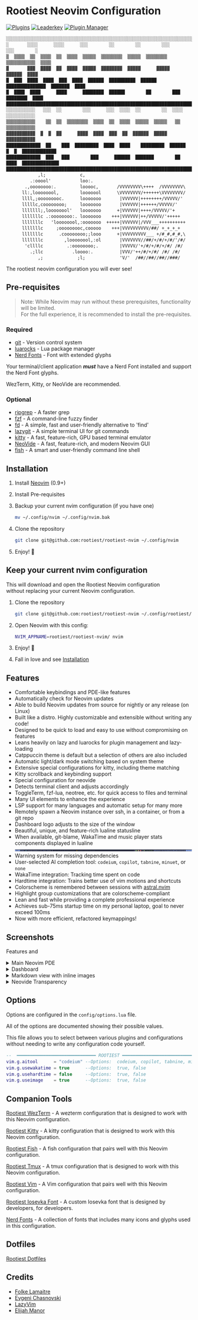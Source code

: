 # Rootiest Neovim Configuration

[![Plugins](https://dotfyle.com/rootiest/rootiest-nvim/badges/plugins?style=flat)](https://dotfyle.com/rootiest/rootiest-nvim)
[![Leaderkey](https://dotfyle.com/rootiest/rootiest-nvim/badges/leaderkey?style=flat)](https://dotfyle.com/rootiest/rootiest-nvim)
[![Plugin Manager](https://dotfyle.com/rootiest/rootiest-nvim/badges/plugin-manager?style=flat)](https://dotfyle.com/rootiest/rootiest-nvim)

```none
░░░░░░░░░░░░░░░░░░░░░░░░░░░░░░░░░░░░░░░░░░░░░░░░░░░░░░░░░░░░░░░░░░░░░░░░░░░░░░░░
░       ░░░░      ░░░░      ░░░        ░░        ░░        ░░░      ░░░        ░
▒  ▒▒▒▒  ▒▒  ▒▒▒▒  ▒▒  ▒▒▒▒  ▒▒▒▒▒  ▒▒▒▒▒▒▒▒  ▒▒▒▒▒  ▒▒▒▒▒▒▒▒  ▒▒▒▒▒▒▒▒▒▒▒  ▒▒▒▒
▓       ▓▓▓  ▓▓▓▓  ▓▓  ▓▓▓▓  ▓▓▓▓▓  ▓▓▓▓▓▓▓▓  ▓▓▓▓▓      ▓▓▓▓▓      ▓▓▓▓▓▓  ▓▓▓▓
█  ███  ████  ████  ███  ████  ██████  ██████████  ██████  ███████████████  ███████  ████
█  ████  ████      ████      ████████  ██████        ██        ███      ████████  ████
█████████████████████████████████████████████████████████████████████████████████████████████
░░░░░░░░░░░   ░░░  ░░        ░░░      ░░░  ░░░░  ░░        ░░  ░░░░  ░░░░░░░░░░░
▒▒▒▒▒▒▒▒▒▒▒    ▒▒  ▒▒  ▒▒▒▒▒▒▒▒  ▒▒▒▒  ▒▒  ▒▒▒▒  ▒▒▒▒▒  ▒▒▒▒▒   ▒▒   ▒▒▒▒▒▒▒▒▒▒▒
▓▓▓▓▓▓▓▓▓▓▓  ▓  ▓  ▓▓      ▓▓▓▓  ▓▓▓▓  ▓▓▓  ▓▓  ▓▓▓▓▓▓  ▓▓▓▓▓        ▓▓▓▓▓▓▓▓▓▓▓
█████████████  ██    ███  █████████  ████  ████    █████████  ██████  █  █  █████████████
█████████████  ███   ███        ███      ██████  ███████        ██  ████  ██████████████
█████████████████████████████████████████████████████████████████████████████████████████████
            ,l;             c,
         .:ooool'           loo:.
       .,oooooooo:.         looooc,       /VVVVVVVV\++++  /VVVVVVVV\
      ll:,loooooool,        looooool      \VVVVVVVV/++++++\VVVVVVVV/
      llll,;ooooooooc.      looooooo       |VVVVVV|++++++++/VVVVV/'
      lllllc,coooooooo;     looooooo       |VVVVVV|++++++/VVVVV/'
      lllllll;,loooooool'   looooooo      +|VVVVVV|++++/VVVVV/'+
      lllllllc .:oooooooo:. looooooo    +++|VVVVVV|++/VVVVV/'+++++
      lllllllc   'loooooool,:ooooooo  +++++|VVVVVV|/VVV___++++++++++
      lllllllc     ;ooooooooc,cooooo    +++|VVVVVVVVVV/##/ +_+_+_+
      lllllllc      .coooooooo;;looo      +|VVVVVVVVV___ +/#_#,#_#,\
      lllllllc        ,loooooool,:ol       |VVVVVVV//##/+/#/+/#/'/#/
       'cllllc         .:oooooooo;.        |VVVVV/'+/#/+/#/+/#/ /#/
         .;llc           .loooo:.          |VVV/'++/#/+/#/ /#/ /#/
            ,;             ;l;             'V/'  /##//##//##//###/
```

The rootiest neovim configuration you will ever see!

## Pre-requisites

> Note:
> While Neovim may run without these prerequisites,
> functionality will be limited.  
> For the full experience, it is recommended to install the pre-requisites.

### Required

- [git](https://git-scm.com/) -
  Version control system
- [luarocks](https://luarocks.org/) -
  Lua package manager
- [Nerd Fonts](https://github.com/ryanoasis/nerd-fonts/) -
  Font with extended glyphs

Your terminal/client application **_must_** have a Nerd Font installed
and support the Nerd Font glyphs.

WezTerm, Kitty, or NeoVide are recommended.

### Optional

- [ripgrep](https://github.com/BurntSushi/ripgrep) -
  A faster grep
- [fzf](https://github.com/junegunn/fzf) -
  A command-line fuzzy finder
- [fd](https://github.com/sharkdp/fd) -
  A simple, fast and user-friendly alternative to 'find'
- [lazygit](https://github.com/jesseduffield/lazygit) -
  A simple terminal UI for git commands
- [kitty](https://sw.kovidgoyal.net/kitty/) -
  A fast, feature-rich, GPU based terminal emulator
- [NeoVide](https://neovide.dev/) -
  A fast, feature-rich, and modern Neovim GUI
- [fish](https://fishshell.com/) -
  A smart and user-friendly command line shell

## Installation

1. Install [Neovim](https://github.com/neovim/neovim/blob/master/INSTALL.md) (0.9+)
2. Install Pre-requisites
3. Backup your current nvim configuration (if you have one)

   ```sh
   mv ~/.config/nvim ~/.config/nvim.bak
   ```

4. Clone the repository

   ```sh
   git clone git@github.com:rootiest/rootiest-nvim ~/.config/nvim
   ```

5. Enjoy! 🎉

## Keep your current nvim configuration

This will download and open the Rootiest Neovim configuration  
without replacing your current Neovim configuration.

1. Clone the repository

   ```sh
   git clone git@github.com:rootiest/rootiest-nvim ~/.config/rootiest/rootiest-nvim
   ```

2. Open Neovim with this config:

   ```sh
   NVIM_APPNAME=rootiest/rootiest-nvim/ nvim
   ```

3. Enjoy! 🎉

4. Fall in love and see [Installation](#installation)

## Features

- Comfortable keybindings and PDE-like features
- Automatically check for Neovim updates
- Able to build Neovim updates from source for nightly or any release (on Linux)
- Built like a distro. Highly customizable and extensible without writing any code!
- Designed to be quick to load and easy to use without compromising on features
- Leans heavily on lazy and luarocks for plugin management and lazy-loading
- Catppuccin theme is default but a selection of others are also included
- Automatic light/dark mode switching based on system theme
- Extensive special configurations for kitty, including theme matching
- Kitty scrollback and keybinding support
- Special configuration for neovide
- Detects terminal client and adjusts accordingly
- ToggleTerm, fzf-lua, neotree, etc. for quick access to files and terminal
- Many UI elements to enhance the experience
- LSP support for many languages and automatic setup for many more
- Remotely spawn a Neovim instance over ssh, in a container, or from a git repo
- Dashboard logo adjusts to the size of the window
- Beautiful, unique, and feature-rich lualine statusline
- When available, git-blame, WakaTime and music player stats components displayed
  in lualine ![Lualine](.screenshots/lualine.png)
- Warning system for missing dependencies
- User-selected AI completion tool:
  `codeium`, `copilot`, `tabnine`, `minuet`, or `none`
- WakaTime integration: Tracking time spent on code
- Hardtime integration: Trains better use of vim motions and shortcuts
- Colorscheme is remembered between sessions with [astral.nvim](https://github.com/rootiest/astral.nvim)
- Highlight group customizations that are colorscheme-compliant
- Lean and fast while providing a complete professional experience
- Achieves sub-75ms startup time on my personal laptop, goal to never exceed 100ms
- Now with more efficient, refactored keymappings!

## Screenshots

Features and

<details>
   <summary>Main Neovim PDE</summary>

![Neovim UI](.screenshots/nvim-ui.png)

</details>

<details>
   <summary>Dashboard</summary>

![Neovim Dashboard](.screenshots/dashboard.png)

</details>

<details>
   <summary>Markdown view with inline images</summary>

![Neovim Markdown](.screenshots/markdown.png)

</details>

<details>
   <summary>Neovide Transparency</summary>

![NeoVide Features](.screenshots/neovide.png)

</details>

## Options

Options are configured in the `config/options.lua` file.

All of the options are documented showing their possible values.

This file allows you to select between various plugins and configurations without
needing to write any configuration code yourself.

```lua
--  ━━━━━━━━━━━━━━━━━━━━━━━━━━━━━━ ROOTIEST ━━━━━━━━━━━━━━━━━━━━━━━━━━━━━━━
vim.g.aitool      = "codeium" --Options:  codeium, copilot, tabnine, minuet, none
vim.g.usewakatime = true      --Options:  true, false
vim.g.usehardtime = false     --Options:  true, false
vim.g.useimage    = true      --Options:  true, false
```

## Companion Tools

[Rootiest WezTerm](https://github.com/rootiest/rootiest-wezterm) -
A wezterm configuration that is designed to work with this Neovim configuration.

[Rootiest Kitty](https://github.com/rootiest/rootiest-kitty) -
A kitty configuration that is designed to work with this Neovim configuration.

[Rootiest Fish](https://github.com/rootiest/rootiest-fish) -
A fish configuration that pairs well with this Neovim configuration.

[Rootiest Tmux](https://github.com/rootiest/rootiest-tmux) -
A tmux configuration that is designed to work with this Neovim configuration.

[Rootiest Vim](https://github.com/rootiest/rootiest-vim) -
A Vim configuration that pairs well with this Neovim configuration.

[Rootiest Iosevka Font](https://github.com/rootiest/rootiest-iosevka) -
A custom Iosevka font that is designed by developers, for developers.

[Nerd Fonts](https://github.com/ryanoasis/nerd-fonts/) -
A collection of fonts that includes many icons and glyphs used in this configuration.

## Dotfiles

[Rootiest Dotfiles](https://github.com/rootiest/dotfiles)

## Credits

- [Folke Lamaitre](https://github.com/folke)
- [Evgeni Chasnovski](https://github.com/echasnovski)
- [LazyVim](https://github.com/LazyVim/LazyVim)
- [Elijah Manor](https://github.com/elijahmanor/elijahmanor)
